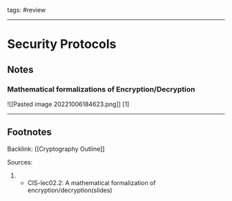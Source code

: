 tags: #review

---
# Security Protocols




## Notes

### Mathematical formalizations of Encryption/Decryption

![[Pasted image 20221006184623.png]] [1]



--- 
## Footnotes

Backlink: [[Cryptography Outline]]

Sources:

1. 
	- CIS-lec02.2: A mathematical formalization of encryption/decryption(slides)